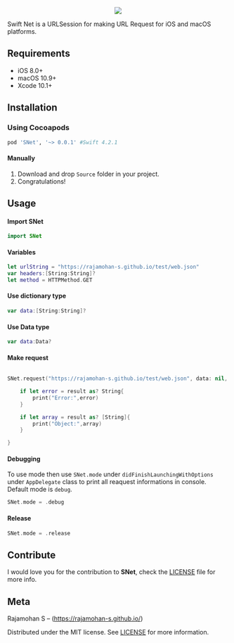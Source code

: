 <p align="center">
  <img src="https://rajamohan-s.github.io/swiftnet/logo.png">
</p>
<p>
Swift Net is a URLSession  for making URL Request for iOS and macOS platforms.
</p>

## Requirements

- iOS 8.0+
- macOS 10.9+
- Xcode 10.1+

## Installation

### Using Cocoapods

```ruby
pod 'SNet', '~> 0.0.1' #Swift 4.2.1
```

#### Manually
1. Download and drop ```Source``` folder in your project.  
2. Congratulations! 

## Usage

#### Import SNet 
``` swift
import SNet
```
#### Variables 
``` swift
let urlString = "https://rajamohan-s.github.io/test/web.json"
var headers:[String:String]?
let method = HTTPMethod.GET
```
#### Use dictionary type
``` swift
var data:[String:String]?
```
#### Use Data type
``` swift
var data:Data?
```
#### Make request
``` swift

SNet.request("https://rajamohan-s.github.io/test/web.json", data: nil, headers: nil, method:HTTPMethod.GET) { (result) in

    if let error = result as? String{
        print("Error:",error)
    }

    if let array = result as? [String]{
        print("Object:",array)
    }

}
```
#### Debugging

To use mode  then use ``SNet.mode`` under ``didFinishLaunchingWithOptions``  under ``AppDelegate`` class to print all reaquest informations in console. Default mode is ``debug``.

``` swift
SNet.mode = .debug
```

#### Release

``` swift
SNet.mode = .release
```

## Contribute
I would love you for the contribution to **SNet**, check the [LICENSE](https://github.com/RAJAMOHAN-S/SNet/blob/master/LICENSE.md) file for more info.

## Meta

Rajamohan S – (https://rajamohan-s.github.io/)

Distributed under the MIT license. See [LICENSE](https://github.com/RAJAMOHAN-S/SNet/blob/master/LICENSE.md) for more information.





